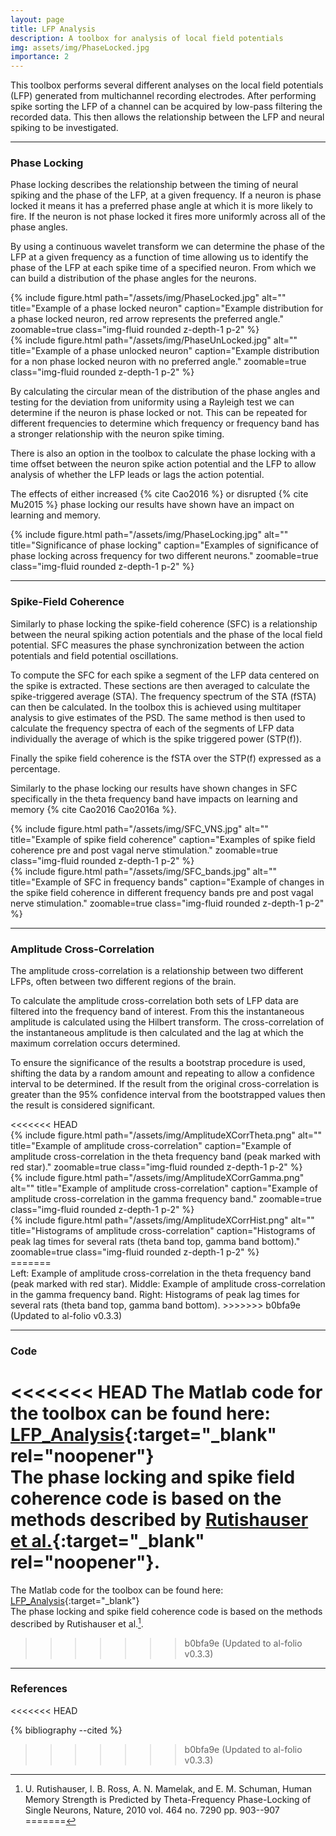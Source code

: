 ```yaml
---
layout: page
title: LFP Analysis
description: A toolbox for analysis of local field potentials
img: assets/img/PhaseLocked.jpg
importance: 2
---
```


This toolbox performs several different analyses on the local field potentials (LFP) generated from multichannel recording electrodes. After performing spike sorting the LFP of a channel can be acquired by low-pass filtering the recorded data. This then allows the relationship between the LFP and neural spiking to be investigated.

---

### Phase Locking
Phase locking describes the relationship between the timing of neural spiking and the phase of the LFP, at a given frequency. If a neuron is phase locked it means it has a preferred phase angle at which it is more likely to fire. If the neuron is not phase locked it fires more uniformly across all of the phase angles.  

By using a continuous wavelet transform we can determine the phase of the LFP at a given frequency as a function of time allowing us to identify the phase of the LFP at each spike time of a specified neuron. From which we can build a distribution of the phase angles for the neurons.
<div class="row align-items-center justify-content-center">
  <div class="col-sm-4 mt-3 mt-md-0">
    {% include figure.html path="/assets/img/PhaseLocked.jpg" alt="" title="Example of a phase locked neuron" caption="Example distribution for a phase locked neuron, red arrow represents the preferred angle." zoomable=true class="img-fluid rounded z-depth-1 p-2" %}
  </div>
  <div class="col-sm-4 mt-3 mt-md-0">
    {% include figure.html path="/assets/img/PhaseUnLocked.jpg" alt="" title="Example of a phase unlocked neuron" caption="Example distribution for a non phase locked neuron with no preferred angle." zoomable=true class="img-fluid rounded z-depth-1 p-2" %}
  </div>
</div>

By calculating the circular mean of the distribution of the phase angles and testing for the deviation from uniformity using a Rayleigh test we can determine if the neuron is phase locked or not. This can be repeated for different frequencies to determine which frequency or frequency band has a stronger relationship with the neuron spike timing.

There is also an option in the toolbox to calculate the phase locking with a time offset between the neuron spike action potential and the LFP to allow analysis of whether the LFP leads or lags the action potential.

The effects of either increased {% cite Cao2016 %} or disrupted {% cite Mu2015 %} phase locking our results have shown have an impact on learning and memory.

<div class="row justify-content-center">
  <div class="col-sm-8 mt-3 mt-md-0">
    {% include figure.html path="/assets/img/PhaseLocking.jpg" alt="" title="Significance of phase locking" caption="Examples of significance of phase locking across frequency for two different neurons." zoomable=true class="img-fluid rounded z-depth-1 p-2" %}
  </div>
</div>

---

### Spike-Field Coherence
Similarly to phase locking the spike-field coherence (SFC) is a relationship between the neural spiking action potentials and the phase of the local field potential. SFC measures the phase synchronization between the action potentials and field potential oscillations.

To compute the SFC for each spike a segment of the LFP data centered on the spike is extracted. These sections are then averaged to calculate the spike-triggered average (STA). The frequency spectrum of the STA (fSTA) can then be calculated. In the toolbox this is achieved using multitaper analysis to give estimates of the PSD. The same method is then used to calculate the frequency spectra of each of the segments of LFP data individually the average of which is the spike triggered power (STP(f)).

Finally the spike field coherence is the fSTA over the STP(f) expressed as a percentage.

Similarly to the phase locking our results have shown changes in SFC specifically in the theta frequency band have impacts on learning and memory {% cite Cao2016 Cao2016a %}.
<div class="row align-items-center">
  <div class="col-sm-7 mt-3 mt-md-0">
    {% include figure.html path="/assets/img/SFC_VNS.jpg" alt="" title="Example of spike field coherence" caption="Examples of spike field coherence pre and post vagal nerve stimulation." zoomable=true  class="img-fluid rounded z-depth-1 p-2" %}
  </div>
  <div class="col-sm-5 mt-3 mt-md-0">
    {% include figure.html path="/assets/img/SFC_bands.jpg" alt="" title="Example of SFC in frequency bands" caption="Example of changes in the spike field coherence in different frequency bands pre and post vagal nerve stimulation." zoomable=true class="img-fluid rounded z-depth-1 p-2" %}
  </div>
</div>

---

### Amplitude Cross-Correlation
The amplitude cross-correlation is a relationship between two different LFPs, often between two different regions of the brain.

To calculate the amplitude cross-correlation both sets of LFP data are filtered into the frequency band of interest. From this the instantaneous amplitude is calculated using the Hilbert transform. The cross-correlation of the instantaneous amplitude is then calculated and the lag at which the maximum correlation occurs determined.

To ensure the significance of the results a bootstrap procedure is used, shifting the data by a random amount and repeating to allow a confidence interval to be determined. If the result from the original cross-correlation is greater than the 95% confidence interval from the bootstrapped values then the result is considered significant.

<div class="row align-items-center">
<<<<<<< HEAD
  <div class="col-sm-4 mt-3 mt-md-0">
    {% include figure.html path="/assets/img/AmplitudeXCorrTheta.png" alt="" title="Example of amplitude cross-correlation" caption="Example of amplitude cross-correlation in the theta frequency band (peak marked with red star)." zoomable=true  class="img-fluid rounded z-depth-1 p-2" %}
  </div>
  <div class="col-sm-4 mt-3 mt-md-0">
    {% include figure.html path="/assets/img/AmplitudeXCorrGamma.png" alt="" title="Example of amplitude cross-correlation" caption="Example of amplitude cross-correlation in the gamma frequency band." zoomable=true class="img-fluid rounded z-depth-1 p-2" %}
  </div>
  <div class="col-sm-4 mt-3 mt-md-0">
    {% include figure.html path="/assets/img/AmplitudeXCorrHist.png" alt="" title="Histograms of amplitude cross-correlation" caption="Histograms of peak lag times for several rats (theta band top, gamma band bottom)." zoomable=true class="img-fluid rounded z-depth-1 p-2" %}
  </div>
=======
  <div class="col-sm-4 mt-3 mt-md-0"><img class="img-fluid rounded z-depth-1 p-2" src="{{ '/assets/img/AmplitudeXCorrTheta.png' | relative_url }}" alt="" title="Example of amplitude cross-correlation"/></div>
  <div class="col-sm-4 mt-3 mt-md-0"><img class="img-fluid rounded z-depth-1 p-2" src="{{ '/assets/img/AmplitudeXCorrGamma.png' | relative_url }}" alt="" title="Example of amplitude cross-correlation"/></div>
  <div class="col-sm-4 mt-3 mt-md-0"><img class="img-fluid rounded z-depth-1 p-2" src="{{ '/assets/img/AmplitudeXCorrHist.png' | relative_url }}" alt="" title="Histograms of amplitude cross-correlation"/></div>
</div>
<div class = "caption text-right">
  Left: Example of amplitude cross-correlation in the theta frequency band (peak marked with red star). Middle: Example of amplitude cross-correlation in the gamma frequency band. Right: Histograms of peak lag times for several rats (theta band top, gamma band bottom).
>>>>>>> b0bfa9e (Updated to al-folio v0.3.3)
</div>

---

### Code
<<<<<<< HEAD
The Matlab code for the toolbox can be found here: [LFP_Analysis](https://github.com/beteje/LFP_Analysis){:target="_blank" rel="noopener"}   
The phase locking and spike field coherence code is based on the methods described by [Rutishauser et al.](http://doi.org/10.1038/nature08860){:target="_blank" rel="noopener"}.
=======
The Matlab code for the toolbox can be found here: [LFP_Analysis](https://github.com/beteje/LFP_Analysis){:target="_blank"}   
The phase locking and spike field coherence code is based on the methods described by Rutishauser et al.[^4].
>>>>>>> b0bfa9e (Updated to al-folio v0.3.3)

---

### References
<<<<<<< HEAD
<div class="references">
  {% bibliography --cited %}
</div>

[^4]: U. Rutishauser, I. B. Ross, A. N. Mamelak, and E. M. Schuman, Human Memory Strength is Predicted by Theta-Frequency Phase-Locking of Single Neurons, Nature, 2010 vol. 464 no. 7290 pp. 903--907
=======
[^1]: B. Cao, J. Wang, M. Shahed, B. Jelfs, R. H. M. Chan, and Y. Li, Vagus Nerve Stimulation Alters Phase Synchrony of the Anterior Cingulate Cortex and Facilitates Decision Making in Rats, Scientific Reports, 2016 vol. 6 no. 35135 [\[doi\]](http://doi.org/10.1038/srep35135){:target="_blank"} [\[pdf\]]({{ site.baseurl }}/assets/pdf/2016_SciRep_SM.pdf){:target="_blank"}
[^2]: L. Mu, J. Wang, B. Cao, B. Jelfs, R. H. M. Chan, X. Xu, M. Hasan, X. Zhang, and Y. Li, Impairment of Cognitive Function by Chemotherapy: Association with the Disruption of Phase-Locking and Synchronization in Anterior Cingulate Cortex, Molecular Brain, 2015 vol. 8 no. 32 [\[doi\]](http://doi.org/10.1186/s13041-015-0125-y){:target="_blank"} [\[pdf\]]({{ site.baseurl }}/assets/pdf/2015_MolecularBrain.pdf){:target="_blank"}
[^3]: B. Cao, J. Wang, X. Zhang, X. Yang, D. C.-H. Poon, B. Jelfs, R. H. M. Chan, J. C.-Y. Wu, and Y. Li, Impairment of Decision Making and Disruption of Synchrony Between Basolateral Amygdala and Anterior Cingulate Cortex in the Maternally Separated Rat, Neurobiology of Learning and Memory, 2016 vol. 136 pp. 74–85 [\[doi\]](http://doi.org/10.1016/j.nlm.2016.09.015){:target="_blank"} [\[pdf\]]({{ site.baseurl }}/assets/pdf/2016_NeurobioLearnMem.pdf){:target="_blank"}
[^4]: U. Rutishauser, I. B. Ross, A. N. Mamelak, and E. M. Schuman, Human Memory Strength is Predicted by Theta-Frequency Phase-Locking of Single Neurons, Nature, 2010 vol. 464 no. 7290 pp. 903--907 [\[doi\]](http://doi.org/10.1038/nature08860){:target="_blank"}
>>>>>>> b0bfa9e (Updated to al-folio v0.3.3)
